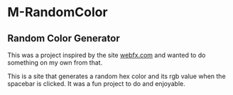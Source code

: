 # M-RandomColor
## Random Color Generator

This was a project inspired by the site [webfx.com](https://www.webfx.com/web-design/random-color-picker/) and 
wanted to do something on my own from that. 

This is a site that generates a random hex color and its rgb value when the spacebar is clicked. It was a fun project to
do and enjoyable.